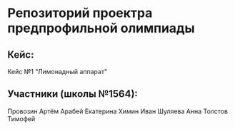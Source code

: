 # Репозиторий проектра предпрофильной олимпиады
## Кейс:
Кейс №1 "Лимонадный аппарат"
## Участники (школы №1564):
Провозин Артём
Арабей Екатерина
Химин Иван
Шуляева Анна
Толстов Тимофей
